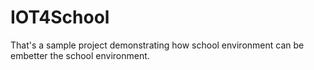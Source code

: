 # IOT4School
That's a sample project demonstrating how school environment can be embetter the school environment.
